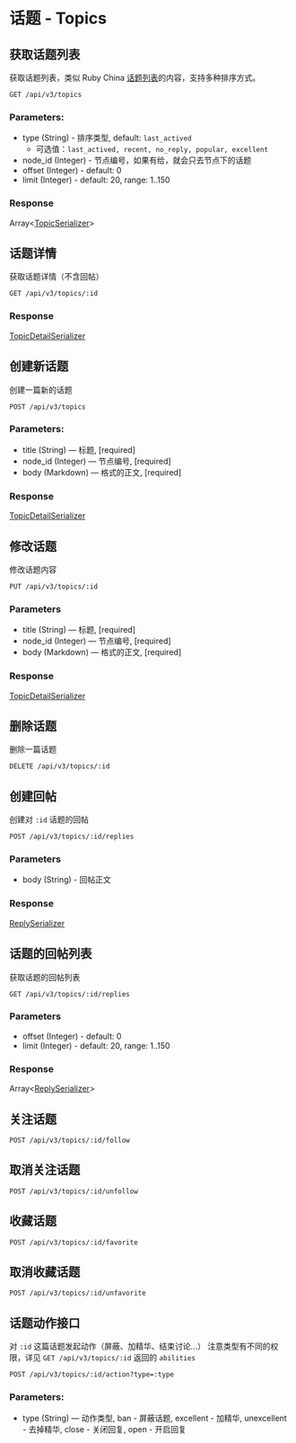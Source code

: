 # 话题 - Topics

## 获取话题列表

获取话题列表，类似 Ruby China [话题列表](https://ruby-china.org/topics)的内容，支持多种排序方式。

```markup
GET /api/v3/topics
```

### Parameters:

* type (String) - 排序类型, default: `last_actived`
    * 可选值：`last_actived, recent, no_reply, popular, excellent`
* node_id (Integer) - 节点编号，如果有给，就会只去节点下的话题
* offset (Integer) - default: 0
* limit (Integer) - default: 20, range: 1..150

### Response

Array<[TopicSerializer](TopicSerializer.md)>

## 话题详情

获取话题详情（不含回帖）

```markup
GET /api/v3/topics/:id
```

### Response

[TopicDetailSerializer](TopicDetailSerializer.md)

## 创建新话题

创建一篇新的话题

```markup
POST /api/v3/topics
```

### Parameters:

* title (String) — 标题, [required]
* node_id (Integer) — 节点编号, [required]
* body (Markdown) — 格式的正文, [required]

### Response

[TopicDetailSerializer](TopicDetailSerializer.md)

## 修改话题

修改话题内容

```markup
PUT /api/v3/topics/:id
```

### Parameters

* title (String) — 标题, [required]
* node_id (Integer) — 节点编号, [required]
* body (Markdown) — 格式的正文, [required]

### Response

[TopicDetailSerializer](TopicDetailSerializer.md)

## 删除话题

删除一篇话题

```markup
DELETE /api/v3/topics/:id
```

## 创建回帖

创建对 `:id` 话题的回帖

```markup
POST /api/v3/topics/:id/replies
```

### Parameters

* body (String) - 回帖正文

### Response

[ReplySerializer](ReplySerializer.md)

## 话题的回帖列表

获取话题的回帖列表

```markup
GET /api/v3/topics/:id/replies
```

### Parameters

* offset (Integer) - default: 0
* limit (Integer) - default: 20, range: 1..150

### Response

Array<[ReplySerializer](ReplySerializer.md)>

## 关注话题

```markup
POST /api/v3/topics/:id/follow
```

## 取消关注话题

```markup
POST /api/v3/topics/:id/unfollow
```

## 收藏话题

```markup
POST /api/v3/topics/:id/favorite
```

## 取消收藏话题

```markup
POST /api/v3/topics/:id/unfavorite
```

## 话题动作接口

对 `:id` 这篇话题发起动作（屏蔽、加精华、结束讨论...） 注意类型有不同的权限，详见 `GET /api/v3/topics/:id` 返回的 `abilities`

```
POST /api/v3/topics/:id/action?type=:type
```

### Parameters:

* type (String) — 动作类型, ban - 屏蔽话题, excellent - 加精华, unexcellent - 去掉精华, close - 关闭回复, open - 开启回复



